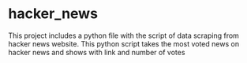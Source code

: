 # hacker_news

This project includes a python file with the script of data scraping from hacker news website. This python script takes the most voted news on hacker news and shows with link and number of votes
